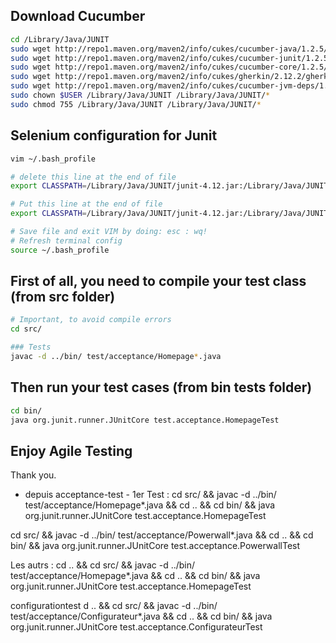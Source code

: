 ## Download Cucumber

```sh
cd /Library/Java/JUNIT
sudo wget http://repo1.maven.org/maven2/info/cukes/cucumber-java/1.2.5/cucumber-java-1.2.5.jar
sudo wget http://repo1.maven.org/maven2/info/cukes/cucumber-junit/1.2.5/cucumber-junit-1.2.5.jar
sudo wget http://repo1.maven.org/maven2/info/cukes/cucumber-core/1.2.5/cucumber-core-1.2.5.jar
sudo wget http://repo1.maven.org/maven2/info/cukes/gherkin/2.12.2/gherkin-2.12.2.jar
sudo wget http://repo1.maven.org/maven2/info/cukes/cucumber-jvm-deps/1.0.5/cucumber-jvm-deps-1.0.5.jar
sudo chown $USER /Library/Java/JUNIT /Library/Java/JUNIT/*
sudo chmod 755 /Library/Java/JUNIT /Library/Java/JUNIT/*
```

## Selenium configuration for Junit

```sh
vim ~/.bash_profile

# delete this line at the end of file
export CLASSPATH=/Library/Java/JUNIT/junit-4.12.jar:/Library/Java/JUNIT/hamcrest-all-1.3.jar:/Library/Java/JUNIT/chromedriver:/Library/Java/JUNIT/client-combined-3.8.1.jar:/Library/Java/JUNIT/client-combined-3.8.1-sources.jar:/Library/Java/JUNIT/selenium-server-standalone-3.8.1.jar:.

# Put this line at the end of file
export CLASSPATH=/Library/Java/JUNIT/junit-4.12.jar:/Library/Java/JUNIT/hamcrest-all-1.3.jar:/Library/Java/JUNIT/chromedriver:/Library/Java/JUNIT/client-combined-3.8.1.jar:/Library/Java/JUNIT/client-combined-3.8.1-sources.jar:/Library/Java/JUNIT/selenium-server-standalone-3.8.1.jar:/Library/Java/JUNIT/cucumber-java-1.2.5.jar:/Library/Java/JUNIT/cucumber-junit-1.2.5.jar:/Library/Java/JUNIT/cucumber-core-1.2.5.jar:/Library/Java/JUNIT/gherkin-2.12.2.jar:/Library/Java/JUNIT/cucumber-jvm-deps-1.0.5.jar:.

# Save file and exit VIM by doing: esc : wq!
# Refresh terminal config
source ~/.bash_profile
```

## First of all, you need to compile your test class (from src folder)

```sh
# Important, to avoid compile errors
cd src/

### Tests
javac -d ../bin/ test/acceptance/Homepage*.java

```

## Then run your test cases (from bin tests folder)

```sh
cd bin/
java org.junit.runner.JUnitCore test.acceptance.HomepageTest
```

## Enjoy Agile Testing

Thank you.

- depuis acceptance-test -
1er Test :
cd src/ && javac -d ../bin/ test/acceptance/Homepage*.java && cd .. && cd bin/ && java org.junit.runner.JUnitCore test.acceptance.HomepageTest


cd src/ && javac -d ../bin/ test/acceptance/Powerwall*.java && cd .. && cd bin/ && java org.junit.runner.JUnitCore test.acceptance.PowerwallTest

Les autrs : 
cd .. && cd src/ && javac -d ../bin/ test/acceptance/Homepage*.java && cd .. && cd bin/ && java org.junit.runner.JUnitCore test.acceptance.HomepageTest

configurationtest
d .. && cd src/ && javac -d ../bin/ test/acceptance/Configurateur*.java && cd .. && cd bin/ && java org.junit.runner.JUnitCore test.acceptance.ConfigurateurTest